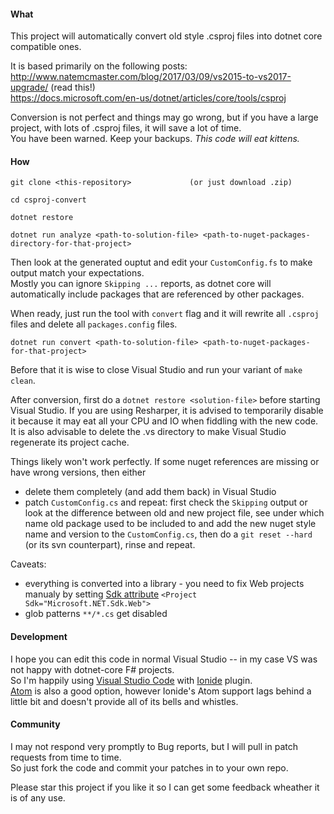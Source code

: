 
#### What

This project will automatically convert old style .csproj files into dotnet core compatible ones.

It is based primarily on the following posts:  
http://www.natemcmaster.com/blog/2017/03/09/vs2015-to-vs2017-upgrade/ (read this!)  
https://docs.microsoft.com/en-us/dotnet/articles/core/tools/csproj

Conversion is not perfect and things may go wrong, but if you have a large project, with lots of .csproj files, it will save a lot of time.  
You have been warned. Keep your backups. *This code will eat kittens.*


#### How

    git clone <this-repository>             (or just download .zip)

    cd csproj-convert

    dotnet restore

    dotnet run analyze <path-to-solution-file> <path-to-nuget-packages-directory-for-that-project>

Then look at the generated ouptut and edit your `CustomConfig.fs` to make output match your expectations.  
Mostly you can ignore `Skipping ...` reports, as dotnet core will automatically include packages that are referenced by other packages.

When ready, just run the tool with `convert` flag and it will rewrite all `.csproj` files and delete all `packages.config` files.

    dotnet run convert <path-to-solution-file> <path-to-nuget-packages-for-that-project>


Before that it is wise to close Visual Studio and run your variant of `make clean`.

After conversion, first do a `dotnet restore <solution-file>` before starting Visual Studio. If you are using Resharper, it is advised to temporarily disable it because it may eat all your CPU and IO when fiddling with the new code. It is also advisable to delete the .vs directory to make Visual Studio regenerate its project cache.

Things likely won't work perfectly. If some nuget references are missing or have wrong versions, then either
 - delete them completely (and add them back) in Visual Studio 
 - patch `CustomConfig.cs` and repeat: first check the `Skipping` output or look at the difference between old and new project file, see under which name old package used to be included to and add the new nuget style name and version to the `CustomConfig.cs`, then do a `git reset --hard` (or its svn counterpart), rinse and repeat.

 Caveats:
  - everything is converted into a library - you need to fix Web projects manualy by setting [Sdk attribute](https://docs.microsoft.com/en-us/dotnet/articles/core/tools/csproj#sdk-attribute) `<Project Sdk="Microsoft.NET.Sdk.Web">`
  - glob patterns `**/*.cs` get disabled


#### Development

I hope you can edit this code in normal Visual Studio -- in my case VS was not happy with dotnet-core F# projects.  
So I'm happily using [Visual Studio Code](https://code.visualstudio.com/) with [Ionide](http://ionide.io/) plugin.  
[Atom](https://atom.io/) is also a good option, however Ionide's Atom support lags behind a little bit and doesn't provide all of its bells and whistles.

#### Community

I may not respond very promptly to Bug reports, but I will pull in patch requests from time to time.  
So just fork the code and commit your patches in to your own repo.

Please star this project if you like it so I can get some feedback wheather it is of any use.